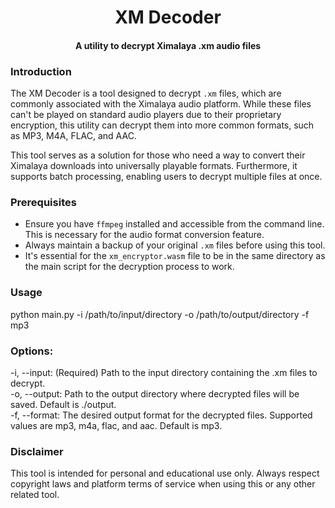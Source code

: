 <h1 align="center">XM Decoder</h1>
<h4 align="center">A utility to decrypt Ximalaya .xm audio files</h4>

### Introduction

The XM Decoder is a tool designed to decrypt `.xm` files, which are commonly associated with the Ximalaya audio platform. While these files can't be played on standard audio players due to their proprietary encryption, this utility can decrypt them into more common formats, such as MP3, M4A, FLAC, and AAC.

This tool serves as a solution for those who need a way to convert their Ximalaya downloads into universally playable formats. Furthermore, it supports batch processing, enabling users to decrypt multiple files at once.

### Prerequisites

- Ensure you have `ffmpeg` installed and accessible from the command line. This is necessary for the audio format conversion feature.  
- Always maintain a backup of your original `.xm` files before using this tool.  
- It's essential for the `xm_encryptor.wasm` file to be in the same directory as the main script for the decryption process to work.  

### Usage
  
python main.py -i /path/to/input/directory -o /path/to/output/directory -f mp3  
  
### Options:  
-i, --input: (Required) Path to the input directory containing the .xm files to decrypt.   
-o, --output: Path to the output directory where decrypted files will be saved. Default is ./output.   
-f, --format: The desired output format for the decrypted files. Supported values are mp3, m4a, flac, and aac. Default is mp3.  

### Disclaimer  
This tool is intended for personal and educational use only. Always respect copyright laws and platform terms of service when using this or any other related tool.
